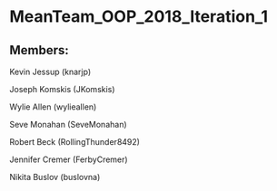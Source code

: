 # MeanTeam_OOP_2018_Iteration_1
## Members:
Kevin Jessup (knarjp)

Joseph Komskis (JKomskis)

Wylie Allen (wylieallen)

Seve Monahan (SeveMonahan)

Robert Beck (RollingThunder8492)

Jennifer Cremer (FerbyCremer)

Nikita Buslov (buslovna)